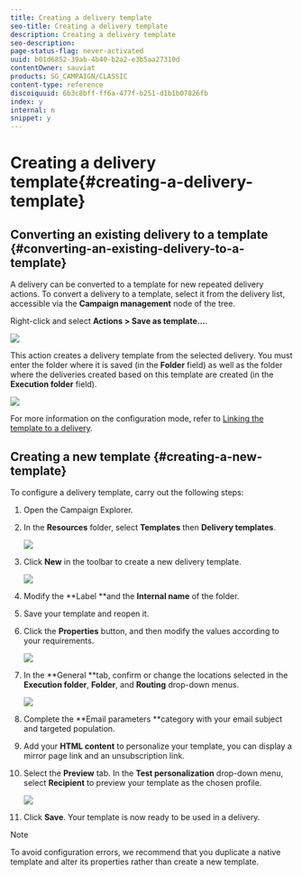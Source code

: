 ```yaml
---
title: Creating a delivery template
seo-title: Creating a delivery template
description: Creating a delivery template
seo-description: 
page-status-flag: never-activated
uuid: b01d6852-39ab-4b40-b2a2-e3b5aa27310d
contentOwner: sauviat
products: SG_CAMPAIGN/CLASSIC
content-type: reference
discoiquuid: 6b3c8bff-ff6a-477f-b251-d1b1b07826fb
index: y
internal: n
snippet: y
---
```


# Creating a delivery template{#creating-a-delivery-template}

## Converting an existing delivery to a template {#converting-an-existing-delivery-to-a-template}

A delivery can be converted to a template for new repeated delivery actions. To convert a delivery to a template, select it from the delivery list, accessible via the **Campaign management** node of the tree.

Right-click and select **Actions > Save as template...**.

![](assets/s_ncs_user_campaign_save_as_scenario.png)

This action creates a delivery template from the selected delivery. You must enter the folder where it is saved (in the **Folder** field) as well as the folder where the deliveries created based on this template are created (in the **Execution folder** field).

![](assets/s_ncs_user_campaign_save_as_scenario_a.png)

For more information on the configuration mode, refer to [Linking the template to a delivery](../../delivery/using/creating-a-delivery-template.md#linking-the-template-to-a-delivery).

## Creating a new template {#creating-a-new-template}

To configure a delivery template, carry out the following steps:

1. Open the Campaign Explorer.
1. In the **Resources** folder, select **Templates** then **Delivery templates**.

   ![](assets/delivery_template_1.png)

1. Click **New** in the toolbar to create a new delivery template.

   ![](assets/delivery_template_2.png)

1. Modify the **Label **and the **Internal name** of the folder.
1. Save your template and reopen it.
1. Click the **Properties** button, and then modify the values according to your requirements. 

   ![](assets/delivery_template_3.png)

1. In the **General **tab, confirm or change the locations selected in the **Execution folder**, **Folder**, and **Routing** drop-down menus.

   ![](assets/delivery_template_4.png)

1. Complete the **Email parameters **category with your email subject and targeted population.
1. Add your **HTML content** to personalize your template, you can display a mirror page link and an unsubscription link.
1. Select the **Preview** tab. In the **Test personalization** drop-down menu, select **Recipient** to preview your template as the chosen profile.

   ![](assets/delivery_template_5.png)

1. Click **Save**. Your template is now ready to be used in a delivery.

>[!NOTE]
>
>To avoid configuration errors, we recommend that you duplicate a native template and alter its properties rather than create a new template.

